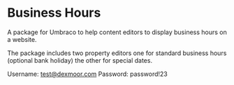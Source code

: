 # Business Hours

A package for Umbraco to help content editors to display business hours on a website.

The package includes two property editors one for standard business hours (optional bank holiday) the other for special dates.

Username: test@dexmoor.com
Password: password!23
